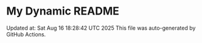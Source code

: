# My Dynamic README
Updated at: Sat Aug 16 18:28:42 UTC 2025
This file was auto-generated by GitHub Actions.
